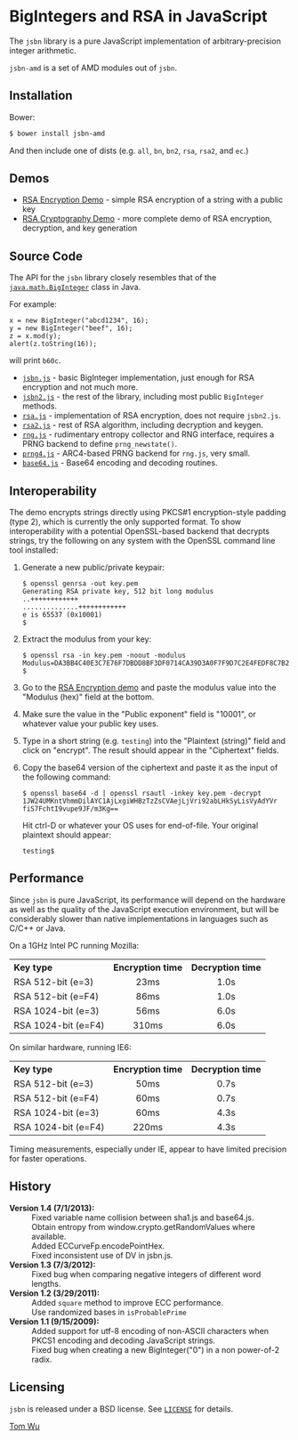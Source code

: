 BigIntegers and RSA in JavaScript
=================================

The `jsbn` library is a pure JavaScript implementation of arbitrary-precision
integer arithmetic.

`jsbn-amd` is a set of AMD modules out of `jsbn`.

Installation
------------

Bower:

```bash
$ bower install jsbn-amd
```

And then include one of dists (e.g. `all`, `bn`, `bn2`, `rsa`, `rsa2`,
and `ec`.)

Demos
-----

 * [RSA Encryption Demo](rsa.html) - simple RSA encryption of a string with a
   public key
 * [RSA Cryptography Demo](rsa2.html) - more complete demo of RSA encryption,
   decryption, and key generation

Source Code
-----------

The API for the `jsbn` library closely resembles that of the
[`java.math.BigInteger`](http://java.sun.com/j2se/1.3/docs/api/java/math/BigInteger.html) class in Java.

For example:

    x = new BigInteger("abcd1234", 16);
    y = new BigInteger("beef", 16);
    z = x.mod(y);
    alert(z.toString(16));

will print `b60c`.

 * [`jsbn.js`](jsbn.js) - basic BigInteger implementation, just enough for RSA encryption and not much more.
 * [`jsbn2.js`](jsbn2.js) - the rest of the library, including most public `BigInteger` methods.
 * [`rsa.js`](rsa.js) - implementation of RSA encryption, does not require `jsbn2.js`.
 * [`rsa2.js`](rsa2.js) - rest of RSA algorithm, including decryption and keygen.
 * [`rng.js`](rng.js) - rudimentary entropy collector and RNG interface, requires a PRNG backend to define `prng_newstate()`.
 * [`prng4.js`](prng4.js) - ARC4-based PRNG backend for `rng.js`, very small.
 * [`base64.js`](base64.js) - Base64 encoding and decoding routines.

Interoperability
----------------

The demo encrypts strings directly using PKCS#1 encryption-style
padding (type 2), which is currently the only supported format.
To show interoperability with a potential OpenSSL-based backend
that decrypts strings, try the following on any system with the
OpenSSL command line tool installed:

 1. Generate a new public/private keypair:

        $ openssl genrsa -out key.pem
        Generating RSA private key, 512 bit long modulus
        ..++++++++++++
        ..............++++++++++++
        e is 65537 (0x10001)
        $

 2. Extract the modulus from your key:

        $ openssl rsa -in key.pem -noout -modulus
        Modulus=DA3BB4C40E3C7E76F7DBDD8BF3DF0714CA39D3A0F7F9D7C2E4FEDF8C7B28C2875F7EB98950B22AE82D539C1ABC1AB550BA0B2D52E3EF7BDFB78A5E817D74BBDB
        $

 3. Go to the [RSA Encryption demo](rsa.html) and paste the modulus value into the
    "Modulus (hex)" field at the bottom.
 4. Make sure the value in the "Public exponent" field is "10001", or whatever
    value your public key uses.
 5. Type in a short string (e.g. `testing`) into the "Plaintext (string)" field
    and click on "encrypt".  The result should appear in the "Ciphertext"
    fields.
 6. Copy the base64 version of the ciphertext and paste it as the input of
    the following command:

        $ openssl base64 -d | openssl rsautl -inkey key.pem -decrypt
        1JW24UMKntVhmmDilAYC1AjLxgiWHBzTzZsCVAejLjVri92abLHkSyLisVyAdYVr
        fiS7FchtI9vupe9JF/m3Kg==

    Hit ctrl-D or whatever your OS uses for end-of-file.
    Your original plaintext should appear:

        testing$

Performance
-----------

Since `jsbn` is pure JavaScript, its performance will depend on the hardware as
well as the quality of the JavaScript execution environment, but will be
considerably slower than native implementations in languages such as C/C++ or
Java.

On a 1GHz Intel PC running Mozilla:

<table cellspacing=5>
<tr><th align=left>Key type</th><th align=center>Encryption time</th><th align=center>Decryption time</th></tr>
<tr><td align=left>RSA 512-bit (e=3)</td><td align=center>23ms</td><td align=center>1.0s</td></tr>
<tr><td align=left>RSA 512-bit (e=F4)</td><td align=center>86ms</td><td align=center>1.0s</td></tr>
<tr><td align=left>RSA 1024-bit (e=3)</td><td align=center>56ms</td><td align=center>6.0s</td></tr>
<tr><td align=left>RSA 1024-bit (e=F4)</td><td align=center>310ms</td><td align=center>6.0s</td></tr>
</table>

On similar hardware, running IE6:

<table cellspacing=5>
<tr><th align=left>Key type</th><th align=center>Encryption time</th><th align=center>Decryption time</th></tr>
<tr><td align=left>RSA 512-bit (e=3)</td><td align=center>50ms</td><td align=center>0.7s</td></tr>
<tr><td align=left>RSA 512-bit (e=F4)</td><td align=center>60ms</td><td align=center>0.7s</td></tr>
<tr><td align=left>RSA 1024-bit (e=3)</td><td align=center>60ms</td><td align=center>4.3s</td></tr>
<tr><td align=left>RSA 1024-bit (e=F4)</td><td align=center>220ms</td><td align=center>4.3s</td></tr>
</table>

Timing measurements, especially under IE, appear to have limited
precision for faster operations.

History
-------

<dl>
<dt><b>Version 1.4 (7/1/2013):</b></dt>
<dd>Fixed variable name collision between sha1.js and base64.js.
<dd>Obtain entropy from window.crypto.getRandomValues where available.
<dd>Added ECCurveFp.encodePointHex.
<dd>Fixed inconsistent use of DV in jsbn.js.
<dt><b>Version 1.3 (7/3/2012):</b></dt>
<dd>Fixed bug when comparing negative integers of different word lengths.
<dt><b>Version 1.2 (3/29/2011):</b></dt>
<dd>Added <code>square</code> method to improve ECC performance.
<dd>Use randomized bases in <code>isProbablePrime</code>
<dt><b>Version 1.1 (9/15/2009):</b></dt>
<dd>Added support for utf-8 encoding of non-ASCII characters
when PKCS1 encoding and decoding JavaScript strings.
<dd>Fixed bug when creating a new BigInteger("0") in a non power-of-2 radix.
</dl>

Licensing
---------

`jsbn` is released under a BSD license.
See [`LICENSE`](LICENSE) for details.

[Tom Wu](mailto:tjw@cs.stanford.edu)
